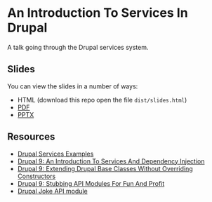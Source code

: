 # An Introduction To Services In Drupal
A talk going through the Drupal services system.

## Slides

You can view the slides in a number of ways:

- HTML (download this repo open the file `dist/slides.html`)
- [PDF](https://github.com/hashbangcode/drupal-services-talk/blob/main/dist/slides.pdf)
- [PPTX](https://github.com/hashbangcode/drupal-services-talk/blob/main/dist/slides.pptx)

## Resources

- [Drupal Services Examples](https://github.com/hashbangcode/drupal_services_example)
- [Drupal 9: An Introduction To Services And Dependency Injection](https://www.hashbangcode.com/article/drupal-9-introduction-services-and-dependency-injection)
- [Drupal 9: Extending Drupal Base Classes Without Overriding Constructors](https://www.hashbangcode.com/article/drupal-9-extending-drupal-base-classes-without-overriding-constructors)
- [Drupal 9: Stubbing API Modules For Fun And Profit](https://www.hashbangcode.com/article/drupal-9-stubbing-api-modules-fun-and-profit)
- [Drupal Joke API module](https://github.com/hashbangcode/joke_api)
